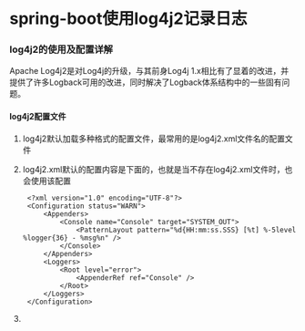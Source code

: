 # spring-boot使用log4j2记录日志

### log4j2的使用及配置详解

Apache Log4j2是对Log4j的升级，与其前身Log4j 1.x相比有了显着的改进，并提供了许多Logback可用的改进，同时解决了Logback体系结构中的一些固有问题。

#### log4j2配置文件

1. log4j2默认加载多种格式的配置文件，最常用的是log4j2.xml文件名的配置文件

2. log4j2.xml默认的配置内容是下面的，也就是当不存在log4j2.xml文件时，也会使用该配置

		<?xml version="1.0" encoding="UTF-8"?>
		<Configuration status="WARN">
			<Appenders>
				<Console name="Console" target="SYSTEM_OUT">
					<PatternLayout pattern="%d{HH:mm:ss.SSS} [%t] %-5level %logger{36} - %msg%n" />
				</Console>
			</Appenders>
			<Loggers>
				<Root level="error">
					<AppenderRef ref="Console" />
				</Root>
			</Loggers>
		</Configuration>

3. 

